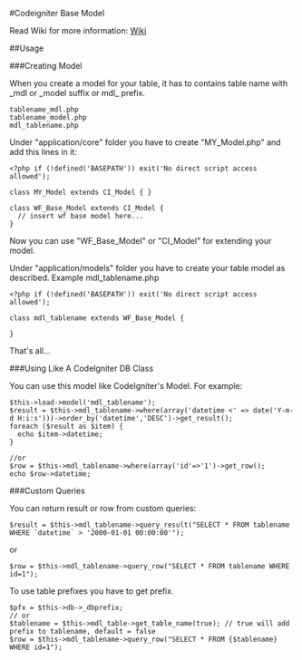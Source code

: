 #Codeigniter Base Model

Read Wiki for more information: [Wiki](https://github.com/WebFikirleri/WF-CI-Base-Model/wiki/Welcome)

##Usage

###Creating Model

When you create a model for your table, it has to contains table name with \_mdl or  \_model suffix or mdl_ prefix.

    tablename_mdl.php
    tablename_model.php
    mdl_tablename.php
    
Under "application/core" folder you have to create "MY_Model.php" and add this lines in it:

    <?php if (!defined('BASEPATH')) exit('No direct script access allowed');
    
    class MY_Model extends CI_Model { }
    
    class WF_Base_Model extends CI_Model {
      // insert wf base model here...
    }
    
Now you can use "WF\_Base\_Model" or "CI\_Model" for extending your model.

Under "application/models" folder you have to create your table model as described. Example mdl_tablename.php

    <?php if (!defined('BASEPATH')) exit('No direct script access allowed');
    
    class mdl_tablename extends WF_Base_Model {
    
    }
  
That's all...

###Using Like A CodeIgniter DB Class

You can use this model like CodeIgniter's Model. For example:

    $this->load->model('mdl_tablename');
    $result = $this->mdl_tablename->where(array('datetime <' => date('Y-m-d H:i:s')))->order_by('datetime','DESC')->get_result();
    foreach ($result as $item) {
      echo $item->datetime;
    }
    
    //or
    $row = $this->mdl_tablename->where(array('id'=>'1')->get_row();
    echo $row->datetime;
    
###Custom Queries

You can return result or row from custom queries:

    $result = $this->mdl_tablename->query_result("SELECT * FROM tablename WHERE `datetime` > '2000-01-01 00:00:00'");

or

    $row = $this->mdl_tablename->query_row("SELECT * FROM tablename WHERE id=1");
    
To use table prefixes you have to get prefix.

    $pfx = $this->db->_dbprefix;
    // or
    $tablename = $this->mdl_table->get_table_name(true); // true will add prefix to tablename, default = false
    $row = $this->mdl_tablename->query_row("SELECT * FROM {$tablename} WHERE id=1");

